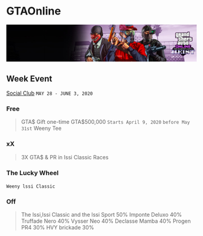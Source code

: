# GTAOnline
![GTAOnline](/images/a291a8f9-f60b-4677-b3c3-1c590f15e6ac.jpg)
## Week Event
[Social Club](https://socialclub.rockstargames.com/events/sl3fD9Bs/3x-gta-rp-in-issi-classic-races)
`MAY 28 - JUNE 3, 2020`
### Free
>GTA$ Gift one-time GTA$500,000 `Starts April 9, 2020` `before May 31st`
>Weeny Tee
### xX
>3X GTA$ & PR in Issi Classic Races
### The Lucky Wheel
`Weeny lssi Classic`
### Off
>The lssi,lssi Classic and the lssi Sport 50% 
>Imponte Deluxo 40% 
>Truffade Nero 40% 
>Vysser Neo 40% 
>Declasse Mamba 40% 
>Progen PR4 30% 
>HVY brickade 30% 